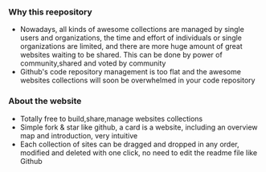 ### Why this reepository
+ Nowadays, all kinds of awesome collections are managed by single users and organizations, the time and effort of individuals or single organizations are limited, and there are more huge amount of great websites waiting to be shared. This can be done by power of community,shared and voted by community 
+ Github's code repository management is too flat and the awesome websites collections will soon be overwhelmed in your code repository

### About the website

+ Totally free to build,share,manage websites collections
+ Simple fork & star like github, a card is a website, including an overview map and introduction, very intuitive
+ Each collection of sites can be dragged and dropped in any order, modified and deleted with one click, no need to edit the readme file like Github
